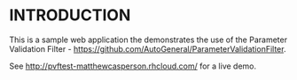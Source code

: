 INTRODUCTION
============

This is a sample web application the demonstrates the use of the Parameter Validation Filter - https://github.com/AutoGeneral/ParameterValidationFilter.

See http://pvftest-matthewcasperson.rhcloud.com/ for a live demo.
